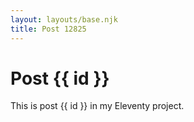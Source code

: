 ```yaml
---
layout: layouts/base.njk
title: Post 12825
---
```


# Post {{ id }}

This is post {{ id }} in my Eleventy project.
